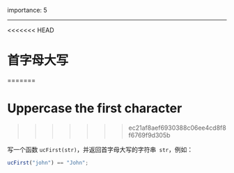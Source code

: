 importance: 5

---

<<<<<<< HEAD
# 首字母大写
=======
# Uppercase the first character
>>>>>>> ec21af8aef6930388c06ee4cd8f8f6769f9d305b

写一个函数 `ucFirst(str)`，并返回首字母大写的字符串` str`，例如：

```js
ucFirst("john") == "John";
```

